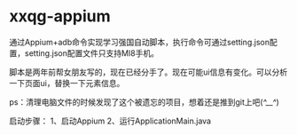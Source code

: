 # xxqg-appium
通过Appium+adb命令实现学习强国自动脚本，执行命令可通过setting.json配置，setting.json配置文件只支持MI8手机。

脚本是两年前帮女朋友写的，现在已经分手了。现在可能ui信息有变化。可以分析一下页面ui，替换一下元素信息。

ps：清理电脑文件的时候发现了这个被遗忘的项目，想着还是推到git上吧(*^__^*)


启动步骤：
1、启动Appium
2、运行ApplicationMain.java
